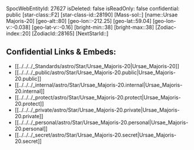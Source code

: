 ﻿---
location: [59.04,212.25,80]
type: Star
tags:
- astro/Star

---
SpocWebEntityId: 27627
isDeleted: false
isReadOnly: false
confidential: public
[star-class::F2]
[star-class-id::28190]
[Mass-sol::]
[name::Ursae Majoris-20]
[geo-alt::80]
[geo-lon::-212.25]
[geo-lat::59.04]
[geo-lon-v::-0.038]
[geo-lat-v::-0.16]
[bright-min::38]
[bright-max::38]
[Zodiac-index::20]
[ZodiacId::28165]
[NextStarId::]



## Confidential Links & Embeds: 
- [[../../../_Standards/astro/Star/Ursae_Majoris-20|Ursae_Majoris-20]] 
- [[../../../_public/astro/Star/Ursae_Majoris-20.public|Ursae_Majoris-20.public]] 
- [[../../../_internal/astro/Star/Ursae_Majoris-20.internal|Ursae_Majoris-20.internal]] 
- [[../../../_protect/astro/Star/Ursae_Majoris-20.protect|Ursae_Majoris-20.protect]] 
- [[../../../_private/astro/Star/Ursae_Majoris-20.private|Ursae_Majoris-20.private]] 
- [[../../../_personal/astro/Star/Ursae_Majoris-20.personal|Ursae_Majoris-20.personal]] 
- [[../../../_secret/astro/Star/Ursae_Majoris-20.secret|Ursae_Majoris-20.secret]] 
